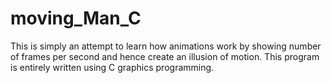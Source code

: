 # moving_Man_C
This is simply an attempt to learn how animations work by showing number of frames per second and hence create an illusion of motion. This
program is entirely written using C graphics programming.
